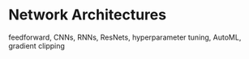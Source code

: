 # Network Architectures

feedforward, CNNs, RNNs, ResNets, hyperparameter tuning, AutoML, gradient clipping 